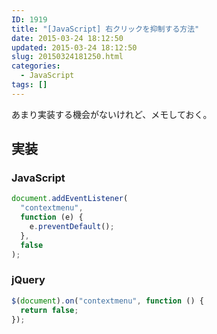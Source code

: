 ```yaml
---
ID: 1919
title: "[JavaScript] 右クリックを抑制する方法"
date: 2015-03-24 18:12:50
updated: 2015-03-24 18:12:50
slug: 20150324181250.html
categories:
  - JavaScript
tags: []
---
```


あまり実装する機会がないけれど、メモしておく。

<!--more-->

## 実装

### JavaScript

```javascript
document.addEventListener(
  "contextmenu",
  function (e) {
    e.preventDefault();
  },
  false
);
```

### jQuery

```javascript
$(document).on("contextmenu", function () {
  return false;
});
```
